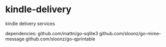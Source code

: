 kindle-delivery
===============

kindle delivery services

dependencies:
github.com/mattn/go-sqlite3
github.com/sloonz/go-mime-message
github.com/sloonz/go-qprintable
